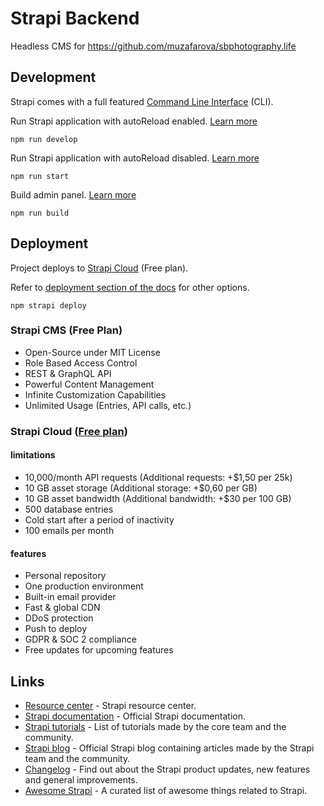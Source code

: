 # Strapi Backend 

Headless CMS for https://github.com/muzafarova/sbphotography.life

## Development

Strapi comes with a full featured [Command Line Interface](https://docs.strapi.io/dev-docs/cli) (CLI).

Run Strapi application with autoReload enabled. [Learn more](https://docs.strapi.io/dev-docs/cli#strapi-develop)

```
npm run develop
```

Run Strapi application with autoReload disabled. [Learn more](https://docs.strapi.io/dev-docs/cli#strapi-start)

```
npm run start
```

Build admin panel. [Learn more](https://docs.strapi.io/dev-docs/cli#strapi-build)

```
npm run build
```

## Deployment

Project deploys to [Strapi Cloud](https://cloud.strapi.io) (Free plan). 

Refer to [deployment section of the docs](https://docs.strapi.io/dev-docs/deployment) for other options.

```
npm strapi deploy
```

### Strapi CMS (Free Plan)

- Open-Source under MIT License
- Role Based Access Control
- REST & GraphQL API
- Powerful Content Management
- Infinite Customization Capabilities
- Unlimited Usage (Entries, API calls, etc.)

### Strapi Cloud ([Free plan](https://strapi.io/pricing-cloud))

#### limitations

- 10,000/month API requests (Additional requests: +$1,50 per 25k)
- 10 GB asset storage (Additional storage: +$0,60 per GB)
- 10 GB asset bandwidth (Additional bandwidth: +$30 per 100 GB)
- 500 database entries
- Cold start after a period of inactivity
- 100 emails per month

#### features

- Personal repository
- One production environment 
- Built-in email provider
- Fast & global CDN
- DDoS protection
- Push to deploy
- GDPR & SOC 2 compliance
- Free updates for upcoming features

## Links

- [Resource center](https://strapi.io/resource-center) - Strapi resource center.
- [Strapi documentation](https://docs.strapi.io) - Official Strapi documentation.
- [Strapi tutorials](https://strapi.io/tutorials) - List of tutorials made by the core team and the community.
- [Strapi blog](https://strapi.io/blog) - Official Strapi blog containing articles made by the Strapi team and the community.
- [Changelog](https://strapi.io/changelog) - Find out about the Strapi product updates, new features and general improvements.
- [Awesome Strapi](https://github.com/strapi/awesome-strapi) - A curated list of awesome things related to Strapi.
